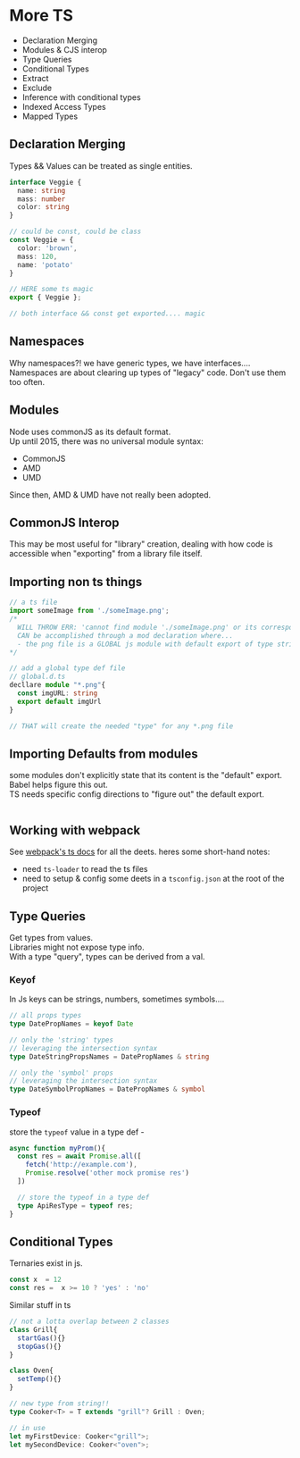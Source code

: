 # More TS
- Declaration Merging
- Modules & CJS interop
- Type Queries
- Conditional Types
- Extract 
- Exclude
- Inference with conditional types
- Indexed Access Types
- Mapped Types


## Declaration Merging
Types && Values can be treated as single entities.  
```ts
interface Veggie {
  name: string
  mass: number
  color: string
}

// could be const, could be class
const Veggie = {
  color: 'brown',
  mass: 120,
  name: 'potato'
}

// HERE some ts magic 
export { Veggie };

// both interface && const get exported.... magic 
```


## Namespaces
Why namespaces?! we have generic types, we have interfaces....  
Namespaces are about clearing up types of "legacy" code. Don't use them too often.  


## Modules
Node uses commonJS as its default format.  
Up until 2015, there was no universal module syntax:
- CommonJS 
- AMD
- UMD

Since then, AMD & UMD have not really been adopted. 

## CommonJS Interop
This may be most useful for "library" creation, dealing with how code is accessible when "exporting" from a library file itself.  

## Importing non ts things
```ts
// a ts file
import someImage from './someImage.png';
/*
  WILL THROW ERR: 'cannot find module './someImage.png' or its corresponding type declaration'
  CAN be accomplished through a mod declaration where...
  - the png file is a GLOBAL js module with default export of type string
*/ 

// add a global type def file
// global.d.ts
decllare module "*.png"{
  const imgURL: string
  export default imgUrl
}

// THAT will create the needed "type" for any *.png file
```

## Importing Defaults from modules
some modules don't explicitly state that its content is the "default" export. Babel helps figure this out.  
TS needs specific config directions to "figure out" the default export.  
```ts

```

## Working with webpack
See [webpack's ts docs](https://webpack.js.org/guides/typescript/) for all the deets. heres some short-hand notes:
- need `ts-loader` to read the ts files
- need to setup & config some deets in a `tsconfig.json` at the root of the project


## Type Queries
Get types from values.  
Libraries might not expose type info.  
With a type "query", types can be derived from a val.

### Keyof
In Js keys can be strings, numbers, sometimes symbols....
```ts
// all props types
type DatePropNames = keyof Date

// only the 'string' types
// leveraging the intersection syntax
type DateStringPropsNames = DatePropNames & string

// only the 'symbol' props
// leveraging the intersection syntax
type DateSymbolPropNames = DatePropNames & symbol
```

### Typeof  
store the `typeof` value in a type def -
```ts
async function myProm(){
  const res = await Promise.all([
    fetch('http://example.com'),
    Promise.resolve('other mock promise res')
  ])

  // store the typeof in a type def
  type ApiResType = typeof res;
}
```

## Conditional Types
Ternaries exist in js.  
```js
const x  = 12
const res =  x >= 10 ? 'yes' : 'no'
```

Similar stuff in ts
```ts
// not a lotta overlap between 2 classes
class Grill{
  startGas(){}
  stopGas(){}
}

class Oven{
  setTemp(){}
}

// new type from string!!
type Cooker<T> = T extends "grill"? Grill : Oven;

// in use
let myFirstDevice: Cooker<"grill">;
let mySecondDevice: Cooker<"oven">;
```